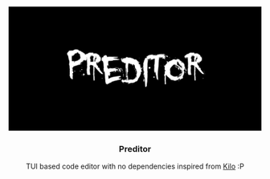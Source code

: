 ![LOGO](https://github.com/a-y-u-s-h/screenshots/blob/gh-pages/preditor/logo.png)

<h3 align="center">Preditor</h3>
<p align="center">TUI based code editor with no dependencies inspired from <a href="https://github.com/antirez/kilo">Kilo</a> :P</p>
